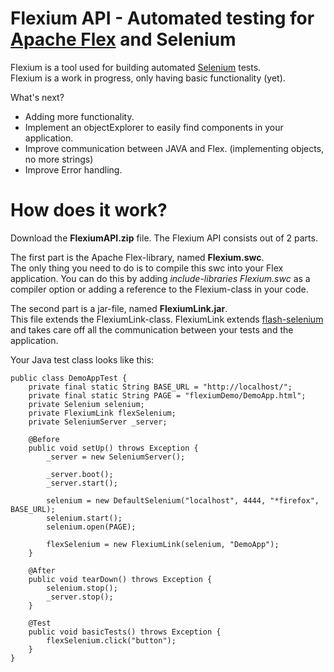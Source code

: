 Flexium API - Automated testing for [Apache Flex](http://flex.apache.org) and Selenium
=======

Flexium is a tool used for building automated [Selenium](http://seleniumhq.org/) tests.<br/>
Flexium is a work in progress, only having basic functionality (yet).

What's next?
- Adding more functionality.
- Implement an objectExplorer to easily find components in your application.
- Improve communication between JAVA and Flex. (implementing objects, no more strings)
- Improve Error handling.

How does it work?
=======

Download the <b>FlexiumAPI.zip</b> file. The Flexium API consists out of 2 parts.<br/>

The first part is the Apache Flex-library, named <b>Flexium.swc</b>.<br/>
The only thing you need to do is to compile this swc into your Flex application. You can do this by adding <i>include-libraries Flexium.swc</i>
as a compiler option or adding a reference to the Flexium-class in your code.<br/>

The second part is a jar-file, named <b>FlexiumLink.jar</b>.<br/>
This file extends the FlexiumLink-class. FlexiumLink extends [flash-selenium](http://code.google.com/p/flash-selenium/) and
takes care off all the communication between your tests and the application.<br/>

Your Java test class looks like this:

    public class DemoAppTest {
        private final static String BASE_URL = "http://localhost/";
        private final static String PAGE = "flexiumDemo/DemoApp.html";
        private Selenium selenium;
        private FlexiumLink flexSelenium;
        private SeleniumServer _server;

        @Before
        public void setUp() throws Exception {
            _server = new SeleniumServer();

            _server.boot();
            _server.start();

            selenium = new DefaultSelenium("localhost", 4444, "*firefox", BASE_URL);
            selenium.start();
            selenium.open(PAGE);

            flexSelenium = new FlexiumLink(selenium, "DemoApp");
        }

        @After
        public void tearDown() throws Exception {
            selenium.stop();
            _server.stop();
        }

        @Test
        public void basicTests() throws Exception {
            flexSelenium.click("button");
        }
    }






